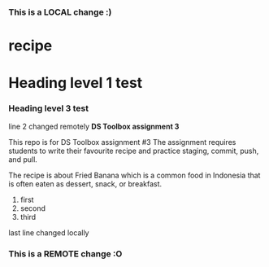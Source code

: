 ### This is a LOCAL change :)
# recipe

# Heading level 1 test 
### Heading level 3 test
line 2 changed remotely
**DS Toolbox assignment 3**

This repo is for DS Toolbox assignment #3
The assignment requires students to write their favourite recipe and practice staging, commit, push, and pull.

The recipe is about Fried Banana which is a common food in Indonesia that is often eaten as dessert, snack, or breakfast.

1. first
2. second
3. third


last line changed locally
### This is a REMOTE change :O
